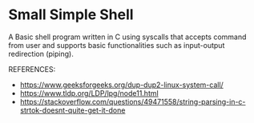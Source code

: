 # Small Simple Shell
A Basic shell program written in C using syscalls that accepts command from user and supports basic functionalities such as input-output redirection (piping). 









REFERENCES:

* https://www.geeksforgeeks.org/dup-dup2-linux-system-call/
* https://www.tldp.org/LDP/lpg/node11.html
* https://stackoverflow.com/questions/49471558/string-parsing-in-c-strtok-doesnt-quite-get-it-done
